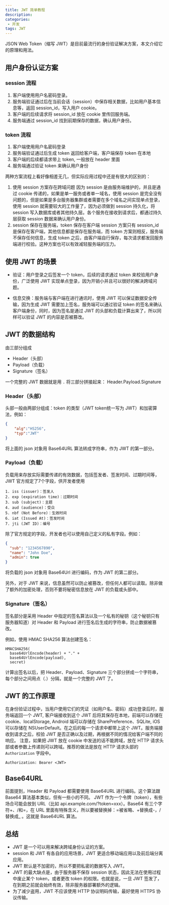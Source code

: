 ```yaml
---
title: JWT 简单教程
description: 
categories:
 - 开发
tags: JWT
---
```


JSON Web Token（缩写 JWT）是目前最流行的身份验证解决方案，本文介绍它的原理和用法。

<!-- more -->

## 用户身份认证方案
### session 流程
1. 客户端使用用户名密码登录。
2. 服务端验证通过后在当前会话（session）中保存相关数据，比如用户基本信息等，返回 session_id，写入用户 cookie。
3. 客户端的后续请求将 session_id 放在 cookie 里传回服务端。
4. 服务端通过 session_id 找到前期保存的数据，确认用户身份。

### token 流程
1. 客户端使用用户名密码登录
2. 服务端验证通过后生成 token 返回给客户端，客户端保存 token 在本地
3. 客户端的后续都请求带上 token, 一般放在 header 里面
4. 服务端通过验证 token 来确认用户身份

两种方案流程上看好像相差无几，但实际应用过程中还是有很大的区别的：
1. 使用 session 方案存在跨域问题
因为 session 是由服务端维护的，并且是通过 cookie 传递的，如果是单一服务或者单一域名，使用 session 是完全没有问题的，但是如果是多台服务器集群或者需要在多个域名之间实现单点登录，使用 session 就需要较大的工作量了，因为必须做到 session 持久化，将 session 写入数据库或者其他持久层。各个服务在接收到请求后，都通过持久层获取 session 数据来确认用户身份。
2. session 保存在服务端，token 保存在客户端
session 方案只有 session_id 是保存在客户端，其他信息都是保存在服务端，而 token 方案则相反，服务端不保存任何信息，生成 token 之后，由客户端自行保存，每次请求都发回服务端进行校验。这种方案也可以有效减轻服务端的压力。


## 使用 JWT 的场景
- 验证：用户登录之后签发一个 token，后续的请求通过 token 来校验用户身份，广泛使用 JWT 实现单点登录，因为开销小并且可以很好的解决跨域问题。

- 信息交换：服务端与客户端在进行通讯时，使用 JWT 可以保证数据安全传输，因为生成 JWT 需要加上签名，服务端可以通过验证 token 的签名来确认客户端身份，同时，因为签名是通过 JWT 的头部和负载计算出来了，所以同样可以验证 JWT 的内容是否被篡改。 

## JWT 的数据结构

由三部分组成
- Header（头部）
- Payload（负载）
- Signature（签名）

一个完整的 JWT 数据就是用 ```.``` 将三部分拼接起来： Header.Payload.Signature

### Header（头部）  

头部一般由两部分组成：token 的类型（JWT token统一写为 JWT）和加密算法，例如：

``` json 
{
    "alg":"HS256",
    "typ":"JWT"
}
```

将上面的 json 对象用 Base64URL 算法转成字符串，作为 JWT 的第一部分。

### Payload（负载）

负载用来存放实际需要传递的有效数据，包括签发者、签发时间、过期时间等，JWT 官方规定了7个字段，供开发者使用

```
1. iss (issuer)：签发人
2. exp (expiration time)：过期时间
3. sub (subject)：主题
4. aud (audience)：受众
5. nbf (Not Before)：生效时间
6. iat (Issued At)：签发时间
7. jti (JWT ID)：编号
```

除了官方规定的字段，开发者也可以使用自己定义的私有字段。例如：
``` json 
{
  "sub": "1234567890",
  "name": "John Doe",
  "admin": true
}
```

将负载的 json 对象用 Base64Url 进行编码，作为 JWT 的第二部分。

另外，对于 JWT 来说，信息虽然可以防止被篡改，但任何人都可以读取。除非做了额外的加密处理，否则不要将秘密信息放在 JWT 的负载或头部中。

### Signature（签名）

签名部分是采用 Header 中指定的签名算法以及一个私有的秘钥（这个秘钥只有服务器知道）对 Header 和 Payload 进行签名后生成的字符串，防止数据被篡改。

例如，使用 HMAC SHA256 算法创建签名：
```
HMACSHA256(
  base64UrlEncode(header) + "." +
  base64UrlEncode(payload),
  secret)
```

计算出签名以后，把 Header、Payload、Signature 三个部分拼成一个字符串，每个部分之间用点（.）分隔，就是一个完整的 JWT 了。


## JWT 的工作原理

在身份验证过程中，当用户使用它们的凭证（如用户名、密码）成功登录后时，服务端返回一个 JWT, 客户端接收到这个 JWT 后将其保存在本地，前端可以存储在 cookie、localStorage, Android 端可以存储在 SharePreference、SQLite, iOS可以存储在 NSUserDefault。在之后的每一个请求中都带上这个 JWT。服务端接收到请求之后，校验 JWT 是否正确以及过期，再根据不同的情况给客户端不同的响应。
注意，如果把 JWT 放在 cookie 中发送的话不能跨域，放在 HTTP 请求头部或者参数上传递则可以跨域。推荐的做法是放在 HTTP 请求头部的 ```Authorization``` 字段中。
```
Authorization: Bearer <JWT>
```

## Base64URL

前面提到，Header 和 Payload 都需要使用 Base64URL 进行编码。这个算法跟 Base64 算法基本类似，但有一些小的不同。
JWT 作为一个令牌（token），有些场合可能会放到 URL（比如 api.example.com/?token=xxx）。Base64 有三个字符+、/和=，在 URL 里面有特殊含义，所以要被替换掉：=被省略、+替换成-，/替换成_ 。这就是 Base64URL 算法。


## 总结
- JWT 是一个可以用来解决跨域身份认证的方案。
- session 和 JWT 有各自的应用场景，JWT 更适合移动端应用以及前后端分离应用。
- JWT 默认是不加密的，所以不要把私密的数据写入 JWT。
- JWT 的最大缺点是，由于服务器不保存 session 状态，因此无法在使用过程中废止某个 token，或者更改 token 的权限。也就是说，一旦 JWT 签发了，在到期之前就会始终有效，除非服务器部署额外的逻辑。
- 为了减少盗用，JWT 不应该使用 HTTP 协议明码传输，最好使用 HTTPS 协议传输。